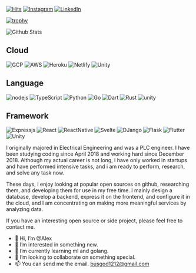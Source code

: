 [![Hits](https://hits.seeyoufarm.com/api/count/incr/badge.svg?url=https%3A%2F%2Fgithub.com%2Fhanhyeonkyu)](https://hits.seeyoufarm.com)
[![Instagram](https://img.shields.io/badge/-Instagram-e4405f?style=round-square&logo=instagram&logoColor=white&link=https://www.instagram.com/hyeonkyuhan)](https://www.instagram.com/hyeonkyuhan)
[![LinkedIn](https://img.shields.io/badge/-LinkedIn-0077b5?style=round-square&logo=linkedin&logoColor=white&link=https://www.linkedin.com/in/hyeonkyu-han-86453113a/)](https://www.linkedin.com/in/hyeonkyu-han-86453113a/)

[![trophy](https://github-profile-trophy.vercel.app/?username=hanhyeonkyu&column=4&no-frame=true)](https://github.com/ryo-ma/github-profile-trophy)

![Github Stats](https://github-readme-stats.vercel.app/api?username=hanhyeonkyu&show_icons=true&count_private=true&hide_border=true)

<!-- https://simpleicons.org -->
## Cloud
![GCP](https://img.shields.io/badge/Google_Cloud-4285F4?style=for-the-badge&logo=google-cloud&logoColor=white)
![AWS](https://img.shields.io/badge/Amazon_AWS-232F3E?style=for-the-badge&logo=amazon-aws&logoColor=white)
![Heroku](https://img.shields.io/badge/Heroku-430098?style=for-the-badge&logo=heroku&logoColor=white)
![Netlify](https://img.shields.io/badge/Netlify-00C7B7?style=for-the-badge&logo=netlify&logoColor=white)
![Unity](https://img.shields.io/badge/Unity-100000?style=for-the-badge&logo=unity&logoColor=white)

## Language
![nodejs](https://img.shields.io/badge/Node.js-43853D?style=for-the-badge&logo=node.js&logoColor=white)
![TypeScript](https://img.shields.io/badge/-TypeScript-007acc?style=for-the-badge&logo=typescript&logoColor=fff)
![Python](https://img.shields.io/badge/Python-3776AB?style=for-the-badge&logo=python&logoColor=white)
![Go](https://img.shields.io/badge/Go-00ADD8?style=for-the-badge&logo=go&logoColor=white)
![Dart](https://img.shields.io/badge/Dart-0175C2?style=for-the-badge&logo=dart&logoColor=white)
![Rust](https://img.shields.io/badge/-Rust-000000?style=for-the-badge&logo=rust&logoColor=fff)
![unity](https://img.shields.io/badge/Unity-100000?style=for-the-badge&logo=unity&logoColor=white)

## Framework
![Expressjs](https://img.shields.io/badge/Express.js-404D59?style=for-the-badge)
![React](https://img.shields.io/badge/React-20232A?style=for-the-badge&logo=react&logoColor=61DAFB)
![ReactNative](https://img.shields.io/badge/React_Native-20232A?style=for-the-badge&logo=react&logoColor=61DAFB)
![Svelte](https://img.shields.io/badge/Svelte-4A4A55?style=for-the-badge&logo=svelte&logoColor=FF3E00)
![DJango](https://img.shields.io/badge/Django-092E20?style=for-the-badge&logo=django&logoColor=white)
![Flask](https://img.shields.io/badge/Flask-000000?style=for-the-badge&logo=flask&logoColor=white)
![Flutter](https://img.shields.io/badge/Flutter-02569B?style=for-the-badge&logo=flutter&logoColor=white)
![Unity](https://img.shields.io/badge/Unity-100000?style=for-the-badge&logo=unity&logoColor=white)

I originally majored in Electrical Engineering and was a PLC engineer. I have been studying coding since April 2018 and working hard since December 2018. Although my actual career is not long, i have only worked in startups and have performed intensive tasks, and i am ready to perform, research, and solve any task now.

These days, I enjoy looking at popular open sources on github, researching them, and developing them for use in my free time. I mainly design a database, develop a backend, express it on the frontend, and configure it in the cloud, and I am concentrating on making more meaningful services by analyzing data.

If you have an interesting open source or side project, please feel free to contact me.

- 👋 Hi, I’m @Alex
- 👀 I’m interested in something new.
- 🌱 I’m currently learning ml and golang.
- 💞️ I’m looking to collaborate on something special.
- 📫 You can send me the email. busgod1212@gmail.com
